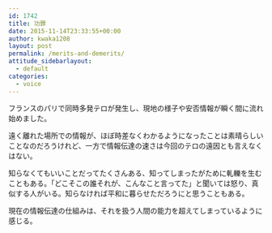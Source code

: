 ```yaml
---
id: 1742
title: 功罪
date: 2015-11-14T23:33:55+00:00
author: kwaka1208
layout: post
permalink: /merits-and-demerits/
attitude_sidebarlayout:
  - default
categories:
  - voice
---
```

フランスのパリで同時多発テロが発生し、現地の様子や安否情報が瞬く間に流れ始めました。

遠く離れた場所での情報が、ほぼ時差なくわかるようになったことは素晴らしいことなのだろうけれど、一方で情報伝達の速さは今回のテロの遠因とも言えなくはない。

知らなくてもいいことだってたくさんある、知ってしまったがために軋轢を生むこともある。「どこそこの誰それが、こんなこと言ってた」と聞いては怒り、真似する人がいる。知らなければ平和に暮らせただろうにと思うこともある。

現在の情報伝達の仕組みは、それを扱う人間の能力を超えてしまっているように感じる。
